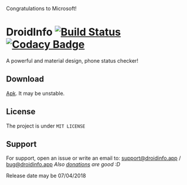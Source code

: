 Congratulations to Microsoft!

# DroidInfo [![Build Status](https://api.travis-ci.com/gabrielecappellaro/DroidInfo.svg?token=7MBxtqGZzGucs8zo21yy&branch=master)](https://travis-ci.com/gabrielecappellaro/DroidInfo) [![Codacy Badge](https://api.codacy.com/project/badge/Grade/69d61f9f32a74649802b54caa19138fa)](https://www.codacy.com/app/gabrielecappellaro/DroidInfo?utm_source=github.com&amp;utm_medium=referral&amp;utm_content=gabrielecappellaro/DroidInfo&amp;utm_campaign=Badge_Grade)

A powerful and material design, phone status checker!

## Download

[Apk](https://droidinfo.app/download.html). It may be unstable.

## License

The project is under ```MIT LICENSE```

## Support 

For support, open an issue or write an email to: support@droidinfo.app / bug@droidinfo.app
_Also [donations](https://paypal.me/k4ppaj) are good :D_ 

Release date may be 07/04/2018
